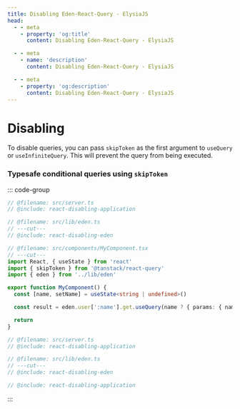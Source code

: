 ```yaml
---
title: Disabling Eden-React-Query - ElysiaJS
head:
  - - meta
    - property: 'og:title'
      content: Disabling Eden-React-Query - ElysiaJS

  - - meta
    - name: 'description'
      content: Disabling Eden-React-Query - ElysiaJS

  - - meta
    - property: 'og:description'
      content: Disabling Eden-React-Query - ElysiaJS
---
```


# Disabling

<template>

```typescript twoslash include react-disabling-application
import { Elysia, t } from 'elysia'
import { batchPlugin } from '@ap0nia/eden-react-query'

export const app = new Elysia().use(batchPlugin()).get('/user/:name', (context) => {
  return {
    name: context.params.name,
  }
})

export type App = typeof app
```

```typescript twoslash include react-disabling-eden
// @noErrors
import { createEdenTreatyReactQuery, httpBatchLink } from '@ap0nia/eden-react-query'
import type { App } from '../server'

export const eden = createEdenTreatyReactQuery<App>()

export const client = eden.createClient({
  links: [
    httpBatchLink({
      domain: 'http://localhost:3000',
    }),
  ],
})
```

</template>

To disable queries, you can pass `skipToken` as the first argument to `useQuery` or `useInfiniteQuery`. This will prevent the query from being executed.

### Typesafe conditional queries using `skipToken`

::: code-group

```typescript twoslash [src/components/MyComponent.tsx]
// @filename: src/server.ts
// @include: react-disabling-application

// @filename: src/lib/eden.ts
// ---cut---
// @include: react-disabling-eden

// @filename: src/components/MyComponent.tsx
// ---cut---
import React, { useState } from 'react'
import { skipToken } from '@tanstack/react-query'
import { eden } from '../lib/eden'

export function MyComponent() {
  const [name, setName] = useState<string | undefined>()

  const result = eden.user[':name'].get.useQuery(name ? { params: { name } } : skipToken)

  return
}
```

```typescript twoslash [src/lib/eden.ts]
// @filename: src/server.ts
// @include: react-disabling-application

// @filename: src/lib/eden.ts
// ---cut---
// @include: react-disabling-eden
```

```typescript twoslash [src/server.ts]
// @include: react-disabling-application
```

:::
